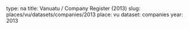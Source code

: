 type: na
title: Vanuatu / Company Register (2013)
slug: places/vu/datasets/companies/2013
place: vu
dataset: companies
year: 2013
